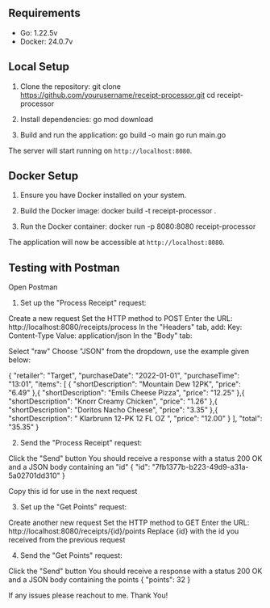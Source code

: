 ## Requirements

- Go: 1.22.5v
- Docker: 24.0.7v

## Local Setup

1. Clone the repository:
git clone https://github.com/yourusername/receipt-processor.git
cd receipt-processor

2. Install dependencies:
go mod download

3. Build and run the application:
go build -o main 
go run main.go

The server will start running on `http://localhost:8080`.

## Docker Setup

1. Ensure you have Docker installed on your system.

2. Build the Docker image:
docker build -t receipt-processor .

3. Run the Docker container:
docker run -p 8080:8080 receipt-processor

The application will now be accessible at `http://localhost:8080`.


## Testing with Postman

Open Postman
1. Set up the "Process Receipt" request:

Create a new request
Set the HTTP method to POST
Enter the URL: http://localhost:8080/receipts/process
In the "Headers" tab, add:
Key: Content-Type
Value: application/json
In the "Body" tab:

Select "raw"
Choose "JSON" from the dropdown, use the example given below:

{
  "retailer": "Target",
  "purchaseDate": "2022-01-01",
  "purchaseTime": "13:01",
  "items": [
    {
      "shortDescription": "Mountain Dew 12PK",
      "price": "6.49"
    },{
      "shortDescription": "Emils Cheese Pizza",
      "price": "12.25"
    },{
      "shortDescription": "Knorr Creamy Chicken",
      "price": "1.26"
    },{
      "shortDescription": "Doritos Nacho Cheese",
      "price": "3.35"
    },{
      "shortDescription": "   Klarbrunn 12-PK 12 FL OZ  ",
      "price": "12.00"
    }
  ],
  "total": "35.35"
}

2. Send the "Process Receipt" request:

Click the "Send" button
You should receive a response with a status 200 OK and a JSON body containing an "id"
{ "id": "7fb1377b-b223-49d9-a31a-5a02701dd310" }

Copy this id for use in the next request

3. Set up the "Get Points" request:

Create another new request
Set the HTTP method to GET
Enter the URL: http://localhost:8080/receipts/{id}/points
Replace {id} with the id you received from the previous request


4. Send the "Get Points" request:

Click the "Send" button
You should receive a response with a status 200 OK and a JSON body containing the points
{ "points": 32 }

If any issues please reachout to me. Thank You!
